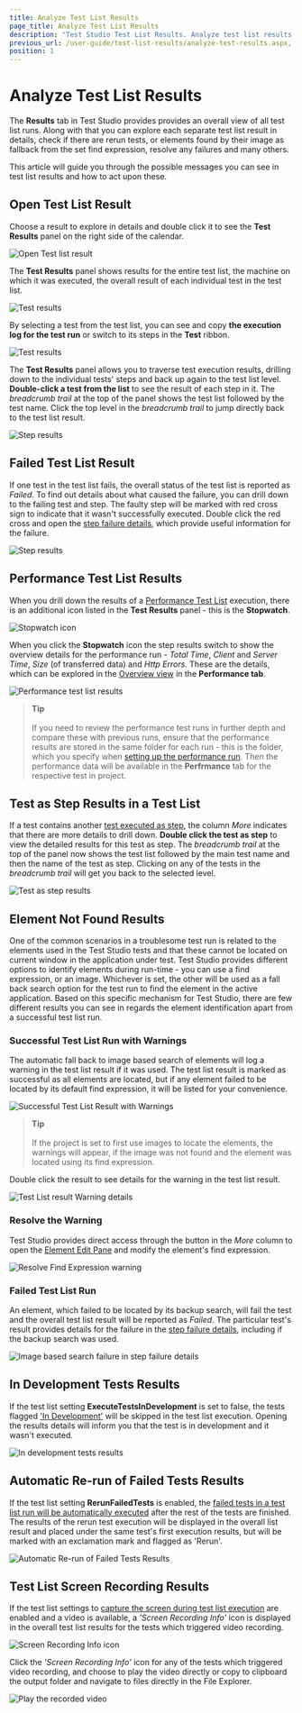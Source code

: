 ```yaml
---
title: Analyze Test List Results
page_title: Analyze Test List Results
description: "Test Studio Test List Results. Analyze test list results. Explore test list results in Test Studio. Scheduling failure."
previous_url: /user-guide/test-list-results/analyze-test-results.aspx, /user-guide/test-list-results/analyze-test-results, /getting-started/test-list-results/analyze-test-results
position: 1
---
```

# Analyze Test List Results

The __Results__ tab in Test Studio provides provides an overall view of all test list runs. Along with that you can explore each separate test list result in details, check if there are rerun tests, or elements found by their image as fallback from the set find expression, resolve any failures and many others. 

This article will guide you through the possible messages you can see in test list results and how to act upon these.

## Open Test List Result

Choose a result to explore in details and double click it to see the __Test Results__ panel on the right side of the calendar.

![Open Test list result][0]

The **Test Results** panel shows results for the entire test list, the machine on which it was executed, the overall result of each individual test in the test list.

![Test results][1]

By selecting a test from the test list, you can see and copy __the execution log for the test run__ or switch to its steps in the __Test__ ribbon.

![Test results][1a]

The **Test Results** panel allows you to traverse test execution results, drilling down to the individual tests' steps and back up again to the test list level. __Double-click a test from the list__ to see the result of each step in it. The _breadcrumb trail_ at the top of the panel shows the test list followed by the test name. Click the top level in the _breadcrumb trail_ to jump directly back to the test list result.

![Step results][2]

## Failed Test List Result

If one test in the test list fails, the overall status of the test list is reported as _Failed_. To find out details about what caused the failure, you can drill down to the failing test and step. The faulty step will be marked with red cross sign to indicate that it wasn't successfully executed. Double click the red cross and open the <a href="/automated-tests/test-results/step-failure-details" target="_blank">step failure details</a>, which provide useful information for the failure.

![Step results][2a]

## Performance Test List Results

When you drill down the results of a <a href="/getting-started/test-execution/test-lists-type-standalone" target="_blank">Performance Test List</a> execution, there is an additional icon listed in the **Test Results** panel - this is the **Stopwatch**.

![Stopwatch icon][30]

When you click the **Stopwatch** icon the step results switch to show the overview details for the performance run - _Total Time_, _Client_ and _Server Time_, _Size_ (of transferred data) and _Http Errors_. These are the details, which can be explored in the <a href="/automated-tests/performance/overview-button" target="_blank">Overview view</a> in the __Performance tab__.

![Performance test list results][31]

> __Tip__
><br>
><br>
> If you need to review the performance test runs in further depth and compare these with previous runs, ensure that the performance results are stored in the same folder for each run - this is the folder, which you specify when <a href="/automated-tests/performance/gather-perfomance-data" target="_blank">setting up the performance run</a>. Then the performance data will be available in the __Perfrmance__ tab for the respective test in project.

## Test as Step Results in a Test List

If a test contains another <a href="/features/custom-steps/test-as-step" target="_blank">test executed as step</a>, the column _More_ indicates that there are more details to drill down. __Double click the test as step__ to view the detailed results for this test as step. The _breadcrumb trail_ at the top of the panel now shows the test list followed by the main test name and then the name of the test as step. Clicking on any of the tests in the _breadcrumb trail_ will get you back to the selected level.

![Test as step results][4]

## Element Not Found Results

One of the common scenarios in a troublesome test run is related to the elements used in the Test Studio tests and that these cannot be located on current window in the application under test. Test Studio provides different options to identify elements during run-time - you can use a find expression, or an image. Whichever is set, the other will be used as a fall back search option for the test run to find the element in the active application. Based on this specific mechanism for Test Studio, there are few different results you can see in regards the element identification apart from a successful test list run.

### Successful Test List Run with Warnings

The automatic fall back to image based search of elements will log a warning in the test list result if it was used. The test list result is marked as successful as all elements are located, but if any element failed to be located by its default find expression, it will be listed for your convenience.

![Successful Test List Result with Warnings][10]

> __Tip__
><br>
><br>
> If the project is set to first use images to locate the elements, the warnings will appear, if the image was not found and the element was located using its find expression.

Double click the result to see details for the warning in the test list result.

![Test List result Warning details][11]

### Resolve the Warning

Test Studio provides direct access through the button in the _More_ column to open the <a href="/features/elements-explorer/find-element" target="_blank">Element Edit Pane</a> and modify the element's find expression.

![Resolve Find Expression warning][12]

### Failed Test List Run

An element, which failed to be located by its backup search, will fail the test and the overall test list result will be reported as _Failed_. The particular test's result provides details for the failure in the <a href="/automated-tests/test-results/step-failure-details" target="_blank">step failure details</a>, including if the backup search was used.

![Image based search failure in step failure details][13]

## In Development Tests Results

If the test list setting **ExecuteTestsInDevelopment** is set to false, the tests flagged <a href="/features/test-maintenance/tests-in-development" target="_blank">'In Development'</a> will be skipped in the test list execution. Opening the results details will inform you that the test is in development and it wasn't executed.

![In development tests results][5]

## Automatic Re-run of Failed Tests Results

If the test list setting **RerunFailedTests** is enabled, the <a href="/getting-started/test-execution/test-list-execution#automatic-re-run-of-failed-tests" target="_blank">failed tests in a test list run will be automatically executed</a> after the rest of the tests are finished. The results of the rerun test execution will be displayed in the overall list result and placed under the same test's first execution results, but will be marked with an exclamation mark and flagged as 'Rerun'.

![Automatic Re-run of Failed Tests Results][6]

## Test List Screen Recording Results

If the test list settings to <a href="/getting-started/test-execution/test-list-execution#recording-of-test-list-execution" target="_blank">capture the screen during test list execution</a> are enabled and a video is available, a _'Screen Recording Info'_ icon is displayed in the overall test list results for the tests which triggered video recording.

![Screen Recording Info icon][7]

Click the _'Screen Recording Info'_ icon for any of the tests which triggered video recording, and choose to play the video directly or copy to clipboard the output folder and navigate to files directly in the File Explorer.

![Play the recorded video][8]

[0]: /img/automated-tests/test-list-results/calendar/fig6.png
[1]: /img/automated-tests/test-list-results/analyze-test-results/fig1.png
[1a]: /img/automated-tests/test-list-results/analyze-test-results/fig1a.png
[2]: /img/automated-tests/test-list-results/analyze-test-results/fig2.png
[2a]: /img/automated-tests/test-list-results/analyze-test-results/fig2a.png
[3]: /img/automated-tests/test-list-results/analyze-test-results/fig3.png
[4]: /img/automated-tests/test-list-results/analyze-test-results/fig4.png
[5]: /img/automated-tests/test-list-results/analyze-test-results/fig5.png
[6]: /img/automated-tests/test-list-results/analyze-test-results/fig6.png
[7]: /img/automated-tests/test-list-results/analyze-test-results/fig7.png
[8]: /img/automated-tests/test-list-results/analyze-test-results/fig8.png
[10]: /img/automated-tests/test-list-results/analyze-test-results/fig10.png
[11]: /img/automated-tests/test-list-results/analyze-test-results/fig11.png
[12]: /img/automated-tests/test-list-results/analyze-test-results/fig12.gif
[13]: /img/automated-tests/test-list-results/analyze-test-results/fig13.png
[30]: /img/automated-tests/test-list-results/export-test-results/fig3.png
[31]: /img/automated-tests/test-list-results/analyze-test-results/fig31.png
